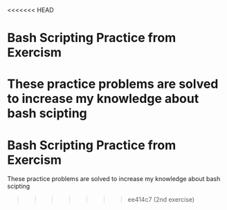 <<<<<<< HEAD
# Bash Scripting Practice from Exercism
These practice problems are solved to increase my knowledge about bash scipting 
=======
# Bash Scripting Practice from Exercism
These practice problems are solved to increase my knowledge about bash scipting 
>>>>>>> ee414c7 (2nd exercise)

